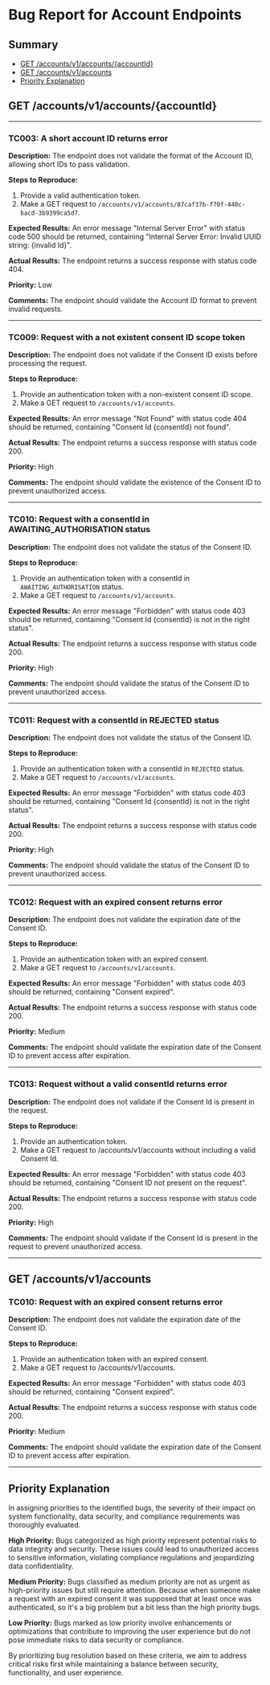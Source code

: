 # Bug Report for Account Endpoints

## Summary
- [GET /accounts/v1/accounts/{accountId}](#get-accountsv1accountsaccountid)
- [GET /accounts/v1/accounts](#get-accountsv1accounts)
- [Priority Explanation](#priority-explanation) 

## GET /accounts/v1/accounts/{accountId}

---
### TC003: A short account ID returns error
**Description:** The endpoint does not validate the format of the Account ID, allowing short IDs to pass validation.

**Steps to Reproduce:**
1. Provide a valid authentication token.
2. Make a GET request to `/accounts/v1/accounts/87caf37b-f70f-440c-bacd-3b9399ca5d7`.

**Expected Results:** An error message "Internal Server Error" with status code 500 should be returned, containing "Internal Server Error: Invalid UUID string: {invalid Id}".

**Actual Results:** The endpoint returns a success response with status code 404.
   
**Priority:** Low
  
**Comments:** The endpoint should validate the Account ID format to prevent invalid requests.

---
### TC009: Request with a not existent consent ID scope token
**Description:** The endpoint does not validate if the Consent ID exists before processing the request.

**Steps to Reproduce:**
1. Provide an authentication token with a non-existent consent ID scope.
2. Make a GET request to `/accounts/v1/accounts`.
   
**Expected Results:** An error message "Not Found" with status code 404 should be returned, containing "Consent Id {consentId} not found".

**Actual Results:** The endpoint returns a success response with status code 200.

**Priority:** High

**Comments:** The endpoint should validate the existence of the Consent ID to prevent unauthorized access.

---
### TC010: Request with a consentId in AWAITING_AUTHORISATION status
**Description:** The endpoint does not validate the status of the Consent ID.

**Steps to Reproduce:**
1. Provide an authentication token with a consentId in `AWAITING_AUTHORISATION` status.
2. Make a GET request to `/accounts/v1/accounts`.

**Expected Results:** An error message "Forbidden" with status code 403 should be returned, containing "Consent Id {consentId} is not in the right status".

**Actual Results:** The endpoint returns a success response with status code 200.
   
**Priority:** High 

**Comments:** The endpoint should validate the status of the Consent ID to prevent unauthorized access.

---
### TC011: Request with a consentId in REJECTED status
**Description:** The endpoint does not validate the status of the Consent ID.

**Steps to Reproduce:**
1. Provide an authentication token with a consentId in `REJECTED` status.
2. Make a GET request to `/accounts/v1/accounts`.

**Expected Results:** An error message "Forbidden" with status code 403 should be returned, containing "Consent Id {consentId} is not in the right status".
   
**Actual Results:** The endpoint returns a success response with status code 200.
   
**Priority:** High

**Comments:** The endpoint should validate the status of the Consent ID to prevent unauthorized access.

---
### TC012: Request with an expired consent returns error
**Description:** The endpoint does not validate the expiration date of the Consent ID.

**Steps to Reproduce:**
1. Provide an authentication token with an expired consent.
2. Make a GET request to `/accounts/v1/accounts`.

**Expected Results:** An error message "Forbidden" with status code 403 should be returned, containing "Consent expired".
   
**Actual Results:** The endpoint returns a success response with status code 200.

**Priority:** Medium

**Comments:** The endpoint should validate the expiration date of the Consent ID to prevent access after expiration.

---
### TC013: Request without a valid consentId returns error
**Description:** The endpoint does not validate if the Consent Id is present in the request.

**Steps to Reproduce:**
1. Provide an authentication token.
2. Make a GET request to /accounts/v1/accounts without including a valid Consent Id.
   
**Expected Results:** An error message "Forbidden" with status code 403 should be returned, containing "Consent ID not present on the request".
   
**Actual Results:** The endpoint returns a success response with status code 200.
   
**Priority:** High
   
**Comments:** The endpoint should validate if the Consent Id is present in the request to prevent unauthorized access.

---
## GET /accounts/v1/accounts

### TC010: Request with an expired consent returns error
**Description:** The endpoint does not validate the expiration date of the Consent ID.

**Steps to Reproduce:**
1. Provide an authentication token with an expired consent.
2. Make a GET request to /accounts/v1/accounts.

**Expected Results:** An error message "Forbidden" with status code 403 should be returned, containing "Consent expired".
   
**Actual Results:** The endpoint returns a success response with status code 200.

**Priority:** Medium
   
**Comments:** The endpoint should validate the expiration date of the Consent ID to prevent access after expiration.

---
## Priority Explanation

In assigning priorities to the identified bugs, the severity of their impact on system functionality, data security, and compliance requirements was thoroughly evaluated.

**High Priority:** Bugs categorized as high priority represent potential risks to data integrity and security. These issues could lead to unauthorized access to sensitive information, violating compliance regulations and jeopardizing data confidentiality.

**Medium Priority:** Bugs classified as medium priority are not as urgent as high-priority issues but still require attention. Because when someone make a request with an expired consent it was supposed that at least once was authenticated, so it's a big problem but a bit less than the high priority bugs.

**Low Priority:** Bugs marked as low priority involve enhancements or optimizations that contribute to improving the user experience but do not pose immediate risks to data security or compliance.

By prioritizing bug resolution based on these criteria, we aim to address critical risks first while maintaining a balance between security, functionality, and user experience.
